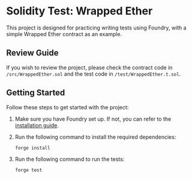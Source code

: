 # Solidity Test: Wrapped Ether

This project is designed for practicing writing tests using Foundry, with a simple Wrapped Ether contract as an example.

## Review Guide

If you wish to review the project, please check the contract code in `/src/WrappedEther.sol` and the test code in `/test/WrappedEther.t.sol`.

## Getting Started

Follow these steps to get started with the project:

1. Make sure you have Foundry set up. If not, you can refer to the [installation guide](https://book.getfoundry.sh/getting-started/installation).

2. Run the following command to install the required dependencies:
   ```bash
   forge install
   ```
3. Run the following command to run the tests:
   ```bash
   forge test
   ```